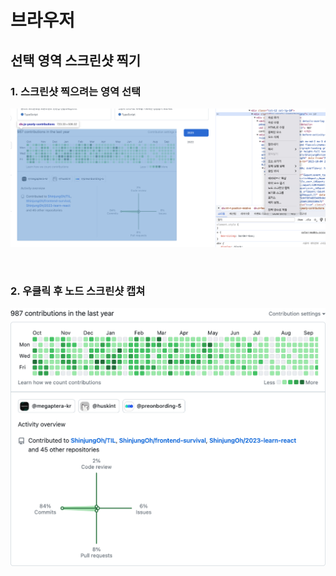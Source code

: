 # 브라우저

## 선택 영역 스크린샷 찍기

### 1. 스크린샷 찍으려는 영역 선택

![](../Images/노드스크린샷.png)

<br>

### 2. 우클릭 후 노드 스크린샷 캡쳐 

![](../Images/github.com_ShinjungOh.png)
